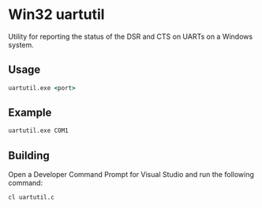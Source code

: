 # Win32 uartutil

Utility for reporting the status of the DSR and CTS on UARTs on a Windows system.

## Usage

```bat
uartutil.exe <port>
```

## Example

```bat
uartutil.exe COM1
```

## Building

Open a Developer Command Prompt for Visual Studio and run the following command:

```bat
cl uartutil.c
```
